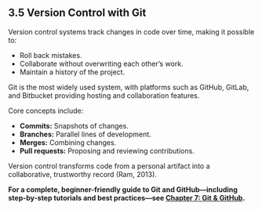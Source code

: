 ## 3.5 Version Control with Git

Version control systems track changes in code over time, making it possible to:

- Roll back mistakes.
- Collaborate without overwriting each other’s work.
- Maintain a history of the project.

Git is the most widely used system, with platforms such as GitHub, GitLab, and Bitbucket providing hosting and collaboration features.

Core concepts include:

- **Commits:** Snapshots of changes.
- **Branches:** Parallel lines of development.
- **Merges:** Combining changes.
- **Pull requests:** Proposing and reviewing contributions.

Version control transforms code from a personal artifact into a collaborative, trustworthy record (Ram, 2013).

**For a complete, beginner-friendly guide to Git and GitHub—including step-by-step tutorials and best practices—see [Chapter 7: Git & GitHub](08_git_github/01_introduction.md).**
